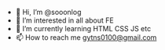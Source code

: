 - 👋 Hi, I’m @sooonlog
- 👀 I’m interested in all about FE
- 🌱 I’m currently learning HTML CSS JS etc
- 📫 How to reach me gytns0100@gmail.com

<!---
HyosoonJang/HyosoonJang is a ✨ special ✨ repository because its `README.md` (this file) appears on your GitHub profile.
You can click the Preview link to take a look at your changes.
--->
